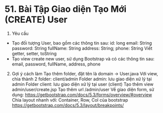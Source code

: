 # 51. Bài Tập Giao diện Tạo Mới (CREATE) User

1. Yêu cầu

- Tạo đối tượng User, bao gồm các thông tin sau:
  id: long
  email: String
  password: String
  fullName: String
  address: String;
  phone: String
  Viết getter, setter, toString
- Tạo view create new user, sử dụng Bootstrap và có các thông tin sau:
  email, password, fullName, address, phone

2. Gợi ý cách làm
   Tạo thêm folder, đặt tên là domain -> User.java
   Với view, chia thành 2 folder: client/admin
   Folder admin: lưu giao diện xử lý tại admin
   Folder client: lưu giao diện xử lý tại user (client)
   Tạo thêm view admin/user/create.jsp
   Tạo thêm url /admin/user
   Về giao diện form, sử dụng:
   https://getbootstrap.com/docs/5.3/forms/overview/#overview
   Chia layout nhanh với: Container, Row, Col của bootstrap
   https://getbootstrap.com/docs/5.3/layout/breakpoints/
